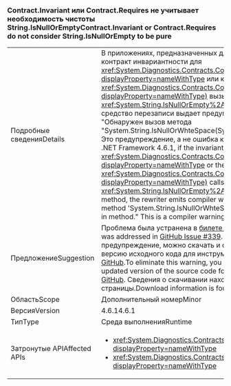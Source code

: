 ### <a name="contractinvariant-or-contractrequirestexception-do-not-consider-stringisnullorempty-to-be-pure"></a><span data-ttu-id="e2daa-101">Contract.Invariant или Contract.Requires<TException> не учитывает необходимость чистоты String.IsNullOrEmpty</span><span class="sxs-lookup"><span data-stu-id="e2daa-101">Contract.Invariant or Contract.Requires<TException> do not consider String.IsNullOrEmpty to be pure</span></span>

|   |   |
|---|---|
|<span data-ttu-id="e2daa-102">Подробные сведения</span><span class="sxs-lookup"><span data-stu-id="e2daa-102">Details</span></span>|<span data-ttu-id="e2daa-103">В приложениях, предназначенных для .NET Framework 4.6.1, если контракт инвариантности для <xref:System.Diagnostics.Contracts.Contract.Invariant%2A?displayProperty=nameWithType> или контракт предусловия для <xref:System.Diagnostics.Contracts.Contract.Requires%2A?displayProperty=nameWithType)> вызывает метод <xref:System.String.IsNullOrEmpty%2A?displayProperty=nameWithType>, средство перезаписи выдает предупреждение компилятора CC1036: &quot;Обнаружен вызов метода "System.String.IsNullOrWhteSpace(System.String)" без [Pure] в методе&quot;. Это предупреждение, а не ошибка компилятора.</span><span class="sxs-lookup"><span data-stu-id="e2daa-103">For apps that target the .NET Framework 4.6.1, if the invariant contract for <xref:System.Diagnostics.Contracts.Contract.Invariant%2A?displayProperty=nameWithType> or the precondition contract for <xref:System.Diagnostics.Contracts.Contract.Requires%2A?displayProperty=nameWithType)> calls the <xref:System.String.IsNullOrEmpty%2A?displayProperty=nameWithType> method, the rewriter emits compiler warning CC1036: &quot;Detected call to method 'System.String.IsNullOrWhteSpace(System.String)' without [Pure] in method.&quot; This is a compiler warning rather than a compiler error.</span></span>|
|<span data-ttu-id="e2daa-104">Предложение</span><span class="sxs-lookup"><span data-stu-id="e2daa-104">Suggestion</span></span>|<span data-ttu-id="e2daa-105">Проблема была устранена в [билете 339 на сайте GitHub](https://github.com/Microsoft/CodeContracts/issues/339).</span><span class="sxs-lookup"><span data-stu-id="e2daa-105">This behavior was addressed in [GitHub Issue #339](https://github.com/Microsoft/CodeContracts/issues/339).</span></span> <span data-ttu-id="e2daa-106">Чтобы устранить это предупреждение, можно скачать и скомпилировать обновленную версию исходного кода для инструментов контрактов кода с сайта [GitHub](https://github.com/Microsoft/CodeContracts/blob/master/README.md).</span><span class="sxs-lookup"><span data-stu-id="e2daa-106">To eliminate this warning, you can download and compile an updated version of the source code for the Code Contracts tool from [GitHub](https://github.com/Microsoft/CodeContracts/blob/master/README.md).</span></span> <span data-ttu-id="e2daa-107">Сведения о скачивании находятся в нижней части страницы.</span><span class="sxs-lookup"><span data-stu-id="e2daa-107">Download information is found at the bottom of the page.</span></span>|
|<span data-ttu-id="e2daa-108">Область</span><span class="sxs-lookup"><span data-stu-id="e2daa-108">Scope</span></span>|<span data-ttu-id="e2daa-109">Дополнительный номер</span><span class="sxs-lookup"><span data-stu-id="e2daa-109">Minor</span></span>|
|<span data-ttu-id="e2daa-110">Версия</span><span class="sxs-lookup"><span data-stu-id="e2daa-110">Version</span></span>|<span data-ttu-id="e2daa-111">4.6.1</span><span class="sxs-lookup"><span data-stu-id="e2daa-111">4.6.1</span></span>|
|<span data-ttu-id="e2daa-112">Тип</span><span class="sxs-lookup"><span data-stu-id="e2daa-112">Type</span></span>|<span data-ttu-id="e2daa-113">Среда выполнения</span><span class="sxs-lookup"><span data-stu-id="e2daa-113">Runtime</span></span>|
|<span data-ttu-id="e2daa-114">Затронутые API</span><span class="sxs-lookup"><span data-stu-id="e2daa-114">Affected APIs</span></span>|<ul><li><xref:System.Diagnostics.Contracts.Contract.Invariant(System.Boolean)?displayProperty=nameWithType></li><li><xref:System.Diagnostics.Contracts.Contract.Requires(System.Boolean)?displayProperty=nameWithType></li></ul>|

